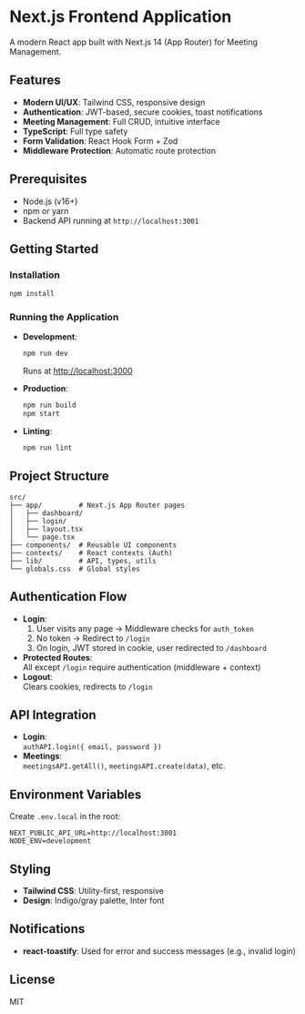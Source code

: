 # Next.js Frontend Application

A modern React app built with Next.js 14 (App Router) for Meeting Management.

## Features

- **Modern UI/UX**: Tailwind CSS, responsive design
- **Authentication**: JWT-based, secure cookies, toast notifications
- **Meeting Management**: Full CRUD, intuitive interface
- **TypeScript**: Full type safety
- **Form Validation**: React Hook Form + Zod
- **Middleware Protection**: Automatic route protection

## Prerequisites

- Node.js (v16+)
- npm or yarn
- Backend API running at `http://localhost:3001`

## Getting Started

### Installation

```bash
npm install
```

### Running the Application

- **Development**:  
  ```bash
  npm run dev
  ```
  Runs at [http://localhost:3000](http://localhost:3000)

- **Production**:  
  ```bash
  npm run build
  npm start
  ```

- **Linting**:  
  ```bash
  npm run lint
  ```

## Project Structure

```
src/
├── app/         # Next.js App Router pages
│   ├── dashboard/
│   ├── login/
│   ├── layout.tsx
│   └── page.tsx
├── components/  # Reusable UI components
├── contexts/    # React contexts (Auth)
├── lib/         # API, types, utils
└── globals.css  # Global styles
```

## Authentication Flow

- **Login**:  
  1. User visits any page → Middleware checks for `auth_token`
  2. No token → Redirect to `/login`
  3. On login, JWT stored in cookie, user redirected to `/dashboard`
- **Protected Routes**:  
  All except `/login` require authentication (middleware + context)
- **Logout**:  
  Clears cookies, redirects to `/login`

## API Integration

- **Login**:  
  `authAPI.login({ email, password })`
- **Meetings**:  
  `meetingsAPI.getAll()`, `meetingsAPI.create(data)`, etc.

## Environment Variables

Create `.env.local` in the root:

```
NEXT_PUBLIC_API_URL=http://localhost:3001
NODE_ENV=development
```

## Styling

- **Tailwind CSS**: Utility-first, responsive
- **Design**: Indigo/gray palette, Inter font

## Notifications

- **react-toastify**: Used for error and success messages (e.g., invalid login)

## License

MIT
